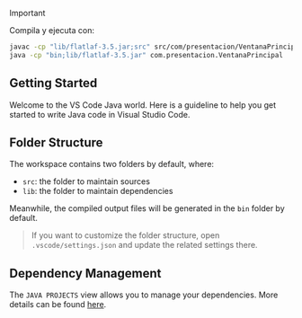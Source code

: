> [!IMPORTANT]
> Compila y ejecuta con:
> ```bash
> javac -cp "lib/flatlaf-3.5.jar;src" src/com/presentacion/VentanaPrincipal.java -d bin
> java -cp "bin;lib/flatlaf-3.5.jar" com.presentacion.VentanaPrincipal
> ```   

## Getting Started

Welcome to the VS Code Java world. Here is a guideline to help you get started to write Java code in Visual Studio Code.

## Folder Structure

The workspace contains two folders by default, where:

- `src`: the folder to maintain sources
- `lib`: the folder to maintain dependencies

Meanwhile, the compiled output files will be generated in the `bin` folder by default.

> If you want to customize the folder structure, open `.vscode/settings.json` and update the related settings there.

## Dependency Management

The `JAVA PROJECTS` view allows you to manage your dependencies. More details can be found [here](https://github.com/microsoft/vscode-java-dependency#manage-dependencies).
